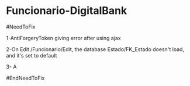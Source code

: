 # Funcionario-DigitalBank

#NeedToFix

1-AntiForgeryToken giving error after using ajax

2-On Edit /Funcionario/Edit, the database Estado/FK_Estado doesn't load, and it's set to default

3- A


#EndNeedToFix